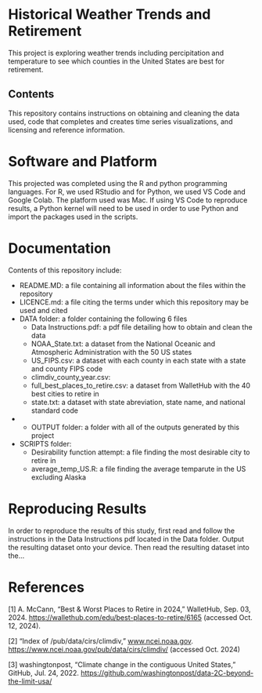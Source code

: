 # Historical Weather Trends and Retirement

This project is exploring weather trends including percipitation and temperature to see which counties in the United States are best for retirement. 

## Contents
This repository contains instructions on obtaining and cleaning the data used, code that completes and creates time series visualizations, and licensing and reference information.

# Software and Platform

This projected was completed using the R and python programming languages. For R, we used RStudio and for Python, we used VS Code and Google Colab. The platform used was Mac. If using VS Code to reproduce results, a Python kernel will need to be used in order to use Python and import the packages used in the scripts.

# Documentation

Contents of this repository include:

- README.MD: a file containing all information about the files within the repository
- LICENCE.md: a file citing the terms under which this repository may be used and cited
- DATA folder: a folder containing the following 6 files
  - Data Instructions.pdf: a pdf file detailing how to obtain and clean the data
  - NOAA_State.txt: a dataset from the National Oceanic and Atmospheric Administration with the 50 US states
  - US_FIPS.csv: a dataset with each county in each state with a state and county FIPS code
  - climdiv_county_year.csv:
  - full_best_places_to_retire.csv: a dataset from WalletHub with the 40 best cities to retire in
  - state.txt: a dataset with state abreviation, state name, and national standard code
- - OUTPUT folder: a folder with all of the outputs generated by this project
- SCRIPTS folder:
  - Desirability function attempt: a file finding the most desirable city to retire in
  - average_temp_US.R: a file finding the average temparute in the US excluding Alaska

# Reproducing Results

In order to reproduce the results of this study, first read and follow the instructions in the Data Instructions pdf located in the Data folder. Output the resulting dataset onto your device. Then read the resulting dataset into the...

# References

[1] A. McCann, “Best & Worst Places to Retire in 2024,” WalletHub, Sep. 03, 2024. https://wallethub.com/edu/best-places-to-retire/6165 (accessed Oct. 12, 2024).

‌[2] “Index of /pub/data/cirs/climdiv,” www.ncei.noaa.gov. https://www.ncei.noaa.gov/pub/data/cirs/climdiv/ (accessed Oct. 2024)

[3] washingtonpost, “Climate change in the contiguous United States,” GitHub, Jul. 24, 2022. https://github.com/washingtonpost/data-2C-beyond-the-limit-usa/
